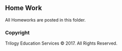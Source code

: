## Home Work

All Homeworks are posted in this folder.

### Copyright

Trilogy Education Services © 2017. All Rights Reserved.
